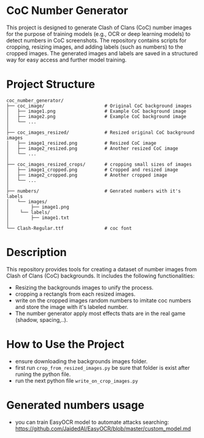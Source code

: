 # CoC Number Generator
This project is designed to generate Clash of Clans (CoC) number images for the purpose of training models (e.g., OCR or deep learning models) to detect numbers in CoC screenshots. The repository contains scripts for cropping, resizing images, and adding labels (such as numbers) to the cropped images. The generated images and labels are saved in a structured way for easy access and further model training.
# Project Structure
```
coc_number_generator/
├── coc_image/                      # Original CoC background images
│   ├── image1.png                  # Example CoC background image
│   ├── image2.png                  # Example CoC background image
│   └── ...
│
├── coc_images_resized/             # Resized original CoC background images
│   ├── image1_resized.png          # Resized CoC image
│   ├── image2_resized.png          # Another resized CoC image
│   └── ...
│
├── coc_images_resized_crops/       # cropping small sizes of images
│   ├── image1_cropped.png          # Cropped and resized image
│   ├── image2_cropped.png          # Another cropped image
│   └── ...
│
├── numbers/                        # Genrated numbers with it's labels                 
│   └── images/
│        ├── image1.png
│    └── labels/
│        ├── image1.txt
│
└── Clash-Regular.ttf               # coc font 

```
# Description
This repository provides tools for creating a dataset of number images from Clash of Clans (CoC) backgrounds. It includes the following functionalities:
- Resizing the backgrounds images to unify the process.
- cropping a rectangls from each resized images.
- write on the cropped images random numbers to imitate coc numbers and store the image with it's labeled number.
- The number generator apply most effects thats are in the real game (shadow, spacing,..).

# How to Use the Project
- ensure downloading the backgrounds images folder.
- first run ```crop_from_resized_images.py``` be sure that folder is exist after runing the python file.
- run the next python file ```write_on_crop_images.py```

# Generated numbers usage
- you can train EasyOCR model to automate attacks searching:
https://github.com/JaidedAI/EasyOCR/blob/master/custom_model.md